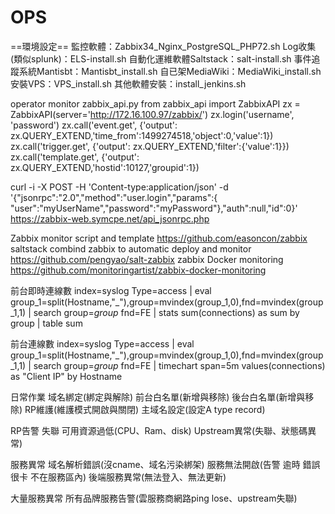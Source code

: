 # OPS
==環境設定==
監控軟體：Zabbix34_Nginx_PostgreSQL_PHP72.sh
Log收集(類似splunk)：ELS-install.sh
自動化運維軟體Saltstack：salt-install.sh
事件追蹤系統Mantisbt：Mantisbt_install.sh
自已架MediaWiki：MediaWiki_install.sh
安裝VPS：VPS_install.sh
其他軟體安裝：install_jenkins.sh

operator monitor
zabbix_api.py
from zabbix_api import ZabbixAPI
zx = ZabbixAPI(server='http://172.16.100.97/zabbix/')
zx.login('username', 'password')
zx.call('event.get', {'output': zx.QUERY_EXTEND,'time_from':1499274518,'object':0,'value':1})
zx.call('trigger.get', {'output': zx.QUERY_EXTEND,'filter':{'value':1}})
zx.call('template.get', {'output': zx.QUERY_EXTEND,'hostid':10127,'groupid':1}) 


curl -i -X POST -H 'Content-type:application/json' -d '{"jsonrpc":"2.0","method":"user.login","params":{ "user":"myUserName","password":"myPassword"},"auth":null,"id":0}' https://zabbix-web.symcpe.net/api_jsonrpc.php


Zabbix monitor script and template https://github.com/easoncon/zabbix
saltstack combind zabbix to automatic deploy and monitor https://github.com/pengyao/salt-zabbix
zabbix Docker monitoring https://github.com/monitoringartist/zabbix-docker-monitoring


前台即時連線數
index=syslog Type=access | eval group_1=split(Hostname,"_"),group=mvindex(group_1,0),fnd=mvindex(group_1,1) | search group=$group$ fnd=FE | stats sum(connections) as sum by group | table sum

前台連線數
index=syslog Type=access | eval group_1=split(Hostname,"_"),group=mvindex(group_1,0),fnd=mvindex(group_1,1) | search group=$group$ fnd=FE | timechart span=5m values(connections) as "Client IP" by Hostname

日常作業
域名綁定(綁定與解除) 前台白名單(新增與移除) 後台白名單(新增與移除) RP維護(維護模式開啟與關閉) 主域名設定(設定A type record)

RP告警
失聯 可用資源過低(CPU、Ram、disk) Upstream異常(失聯、狀態碼異常)

服務異常
域名解析錯誤(沒cname、域名污染綁架) 服務無法開啟(告警 逾時 錯誤 很卡 不在服務區內) 後端服務異常(無法登入、無法更新)

大量服務異常
所有品牌服務告警(雲服務商網路ping lose、upstream失聯)

